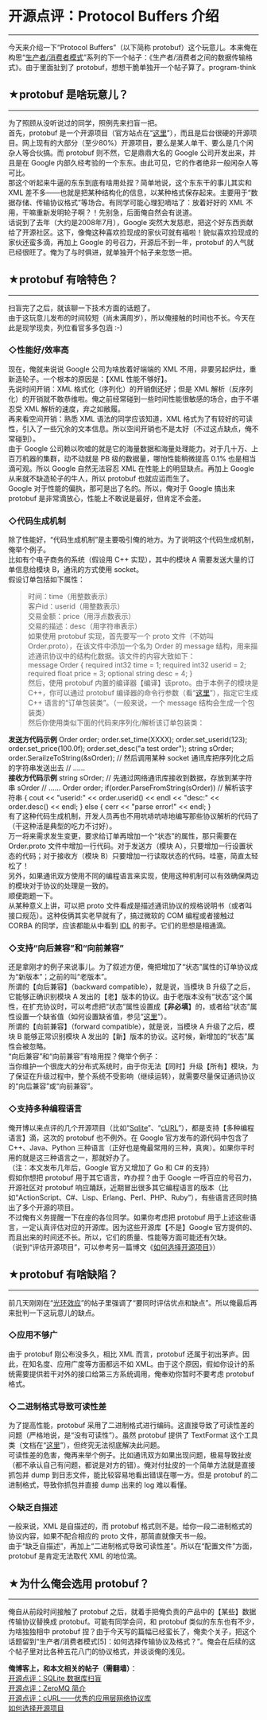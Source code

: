 # 开源点评：Protocol Buffers 介绍 

-----

 今天来介绍一下“Protocol Buffers”（以下简称 protobuf）这个玩意儿。本来俺在构思“[生产者/消费者模式](https://program-think.blogspot.com/2009/03/producer-consumer-pattern-0-overview.html)”系列的下一个帖子：《生产者/消费者之间的数据传输格式》。由于里面扯到了 protobuf，想想干脆单独开一个帖子算了。program-think  
   
   
 ## ★protobuf 是啥玩意儿？
----------------

  
 为了照顾从没听说过的同学，照例先来扫盲一把。  
 首先，protobuf 是一个开源项目（官方站点在“[这里](https://developers.google.com/protocol-buffers/)”），而且是后台很硬的开源项目。网上现有的大部分（至少80%）开源项目，要么是某人单干、要么是几个闲杂人等合伙搞。而 protobuf 则不然，它是鼎鼎大名的 Google 公司开发出来，并且是在 Google 内部久经考验的一个东东。由此可见，它的作者绝非一般闲杂人等可比。  
 那这个听起来牛逼的东东到底有啥用处捏？简单地说，这个东东干的事儿其实和 XML 差不多——也就是把某种结构化的信息，以某种格式保存起来。主要用于“数据存储、传输协议格式”等场合。有同学可能心理犯嘀咕了：放着好好的 XML 不用，干嘛重新发明轮子啊？！先别急，后面俺自然会有说道。  
 话说到了去年（大约是2008年7月），Google 突然大发慈悲，把这个好东西贡献给了开源社区。这下，像俺这种喜欢捡现成的家伙可就有福啦！貌似喜欢捡现成的家伙还蛮多滴，再加上 Google 的号召力，开源后不到一年，protobuf 的人气就已经很旺了。俺为了与时俱进，就单独开个帖子来忽悠一把。  
   
   
 ## ★protobuf 有啥特色？
---------------

  
 扫盲完了之后，就该聊一下技术方面的话题了。  
 由于这玩意儿发布的时间较短（尚未满周岁），所以俺接触的时间也不长。今天在此是现学现卖，列位看官多多包涵 :-)  
   
 ### ◇性能好/效率高

  
 现在，俺就来说说 Google 公司为啥放着好端端的 XML 不用，非要另起炉灶，重新造轮子。一个根本的原因是：【XML 性能不够好】。  
 先说时间开销：XML 格式化（序列化）的开销倒还好；但是 XML 解析（反序列化）的开销就不敢恭维啦。俺之前经常碰到一些时间性能很敏感的场合，由于不堪忍受 XML 解析的速度，弃之如敝履。  
 再来看空间开销：熟悉 XML 语法的同学应该知道，XML 格式为了有较好的可读性，引入了一些冗余的文本信息。所以空间开销也不是太好（不过这点缺点，俺不常碰到）。  
 由于 Google 公司赖以吹嘘的就是它的海量数据和海量处理能力。对于几十万、上百万机器的集群，动不动就是 PB 级的数据量，哪怕性能稍微提高 0.1% 也是相当滴可观。所以 Google 自然无法容忍 XML 在性能上的明显缺点。再加上 Google 从来就不缺造轮子的牛人，所以 protobuf 也就应运而生了。  
 Google 对于性能的偏执，那可是出了名的。所以，俺对于 Google 搞出来 protobuf 是非常滴放心，性能上不敢说是最好，但肯定不会差。  
   
 ### ◇代码生成机制

  
 除了性能好，“代码生成机制”是主要吸引俺的地方。为了说明这个代码生成机制，俺举个例子。  
 比如有个电子商务的系统（假设用 C++ 实现），其中的模块 A 需要发送大量的订单信息给模块 B，通讯的方式使用 socket。  
 假设订单包括如下属性：  
 
> 时间：time（用整数表示）  
>  客户id：userid（用整数表示）  
>  交易金额：price（用浮点数表示）  
>  交易的描述：desc（用字符串表示）  
 如果使用 protobuf 实现，首先要写一个 proto 文件（不妨叫 Order.proto），在该文件中添加一个名为 Order 的 message 结构，用来描述通讯协议中的结构化数据。该文件的内容大致如下：  
 message Order { required int32 time = 1; required int32 userid = 2; required float price = 3; optional string desc = 4; }   
 然后，使用 protobuf 内置的编译器【编译】该proto。由于本例子的模块是 C++，你可以通过 protobuf 编译器的命令行参数（看“[这里](https://developers.google.com/protocol-buffers/docs/proto#generating)”），指定它生成 C++ 语言的“订单包装类”。（一般来说，一个 message 结构会生成一个包装类）  
 然后你使用类似下面的代码来序列化/解析该订单包装类：  
   
 **发送方代码示例** 
 Order order; order.set\_time(XXXX); order.set\_userid(123); order.set\_price(100.0f); order.set\_desc("a test order"); string sOrder; order.SerailzeToString(&sOrder); // 然后调用某种 socket 通讯库把序列化之后的字符串发送出去 // ......   
 **接收方代码示例** 
 string sOrder; // 先通过网络通讯库接收到数据，存放到某字符串 sOrder // ...... Order order; if(order.ParseFromString(sOrder)) // 解析该字符串 { cout << "userid:" << order.userid() << endl << "desc:" << order.desc() << endl; } else { cerr << "parse error!" << endl; }   
 有了这种代码生成机制，开发人员再也不用吭哧吭哧地编写那些协议解析的代码了（干这种活是典型的吃力不讨好）。  
 万一将来需求发生变更，要求给订单再增加一个“状态”的属性，那只需要在 Order.proto 文件中增加一行代码。对于发送方（模块 A），只要增加一行设置状态的代码；对于接收方（模块 B）只要增加一行读取状态的代码。哇塞，简直太轻松了！  
 另外，如果通讯双方使用不同的编程语言来实现，使用这种机制可以有效确保两边的模块对于协议的处理是一致的。  
 顺便跑题一下。  
 从某种意义上讲，可以把 proto 文件看成是描述通讯协议的规格说明书（或者叫接口规范）。这种伎俩其实老早就有了，搞过微软的 COM 编程或者接触过 CORBA 的同学，应该都能从中看到 [IDL](https://en.wikipedia.org/wiki/IDL_specification_language) 的影子。它们的思想是相通滴。  
   
 ### ◇支持“向后兼容”和“向前兼容”

  
 还是拿刚才的例子来说事儿。为了叙述方便，俺把增加了“状态”属性的订单协议成为“新版本”；之前的叫“老版本”。  
 所谓的【向后兼容】（backward compatible），就是说，当模块 B 升级了之后，它能够正确识别模块 A 发出的【老】版本的协议。由于老版本没有“状态”这个属性，在扩充协议时，可以考虑把“状态”属性设置成【**非必填**】的，或者给“状态”属性设置一个缺省值（如何设置缺省值，参见“[这里](https://developers.google.com/protocol-buffers/docs/proto#optional)”）。  
 所谓的【向前兼容】（forward compatible），就是说，当模块 A 升级了之后，模块 B 能够正常识别模块 A 发出的【新】版本的协议。这时候，新增加的“状态”属性会被忽略。  
 “向后兼容”和“向前兼容”有啥用捏？俺举个例子：  
 当你维护一个很庞大的分布式系统时，由于你无法【同时】升级【所有】模块，为了保证在升级过程中，整个系统不受影响（继续运转），就需要尽量保证通讯协议的“向后兼容”或“向前兼容”。  
   
 ### ◇支持多种编程语言

  
 俺开博以来点评的几个开源项目（比如“[Sqlite](https://program-think.blogspot.com/2009/03/opensource-review-sqlite-database.html)”、“[cURL](https://program-think.blogspot.com/2009/03/opensource-review-curl-library.html)”），都是支持【多种编程语言】滴，这次的 protobuf 也不例外。在 Google 官方发布的源代码中包含了 C++、Java、Python 三种语言（正好也是俺最常用的三种，真爽）。如果你平时用的就是这三种语言之一，那就好办了。  
 （注：本文发布几年后，Google 官方又增加了 Go 和 C# 的支持）  
 假如你想把 protobuf 用于其它语言，咋办捏？由于 Google 一呼百应的号召力，开源社区对 protobuf 响应踊跃，近期冒出很多其它编程语言的版本（比如“ActionScript、C#、Lisp、Erlang、Perl、PHP、Ruby”），有些语言还同时搞出了多个开源的项目。  
 不过俺有义务提醒一下在座的各位同学。如果你考虑把 protobuf 用于上述这些语言，一定认真评估对应的开源库。因为这些开源库【不是】Google 官方提供的、而且出来的时间还不长。所以，它们的质量、性能等方面可能还有欠缺。  
 （说到“评估开源项目”，可以参考另一篇博文《[如何选择开源项目](https://program-think.blogspot.com/2009/02/how-to-choose-opensource-project.html)》）  
   
   
 ## ★protobuf 有啥缺陷？
---------------

  
 前几天刚刚在“[光环效应](https://program-think.blogspot.com/2009/05/halo-effect.html)”的帖子里强调了“要同时评估优点和缺点”。所以俺最后再来批判一下这玩意儿的缺点。  
   
 ### ◇应用不够广

  
 由于 protobuf 刚公布没多久，相比 XML 而言，protobuf 还属于初出茅庐。因此，在知名度、应用广度等方面都远不如 XML。由于这个原因，假如你设计的系统需要提供若干对外的接口给第三方系统调用，俺奉劝你暂时不要考虑 protobuf 格式。  
   
 ### ◇二进制格式导致可读性差

  
 为了提高性能，protobuf 采用了二进制格式进行编码。这直接导致了可读性差的问题（严格地说，是“没有可读性”）。虽然 protobuf 提供了 TextFormat 这个工具类（文档在“[这里](https://developers.google.com/protocol-buffers/docs/reference/cpp/google.protobuf.text_format)”），但终究无法彻底解决此问题。  
 可读性差的危害，俺再来举个例子。比如通讯双方如果出现问题，极易导致扯皮（都不承认自己有问题，都说是对方的错）。俺对付扯皮的一个简单方法就是直接抓包并 dump 到日志文件，能比较容易地看出错误在哪一方。但是 protobuf 的二进制格式，导致你抓包并直接 dump 出来的 log 难以看懂。  
   
 ### ◇缺乏自描述

  
 一般来说，XML 是自描述的，而 protobuf 格式则不是。给你一段二进制格式的协议内容，如果不配合相应的 proto 文件，那简直就像天书一般。  
 由于“缺乏自描述”，再加上“二进制格式导致可读性差”。所以在“配置文件”方面，protobuf 是肯定无法取代 XML 的地位滴。  
   
   
 ## ★为什么俺会选用 protobuf？
------------------

  
 俺自从前段时间接触了 protobuf 之后，就着手把俺负责的产品中的【某些】数据传输协议替换成 protobuf。可能有同学会问，和 protobuf 类似的东东也有不少，为啥独独相中 protobuf 捏？由于今天写的篇幅已经蛮长了，俺卖个关子，把这个话题留到“生产者/消费者模式[5]：如何选择传输协议及格式？”。俺会在后续的这个帖子里对比各种五花八门的协议格式，并谈谈俺的浅见。  
   
   
 **俺博客上，和本文相关的帖子（需翻墙）**：  
 [开源点评：SQLite 数据库扫盲](https://program-think.blogspot.com/2009/03/opensource-review-sqlite-database.html)  
 [开源点评：ZeroMQ 简介](https://program-think.blogspot.com/2011/08/opensource-review-zeromq.html)  
 [开源点评：cURL——优秀的应用层网络协议库](https://program-think.blogspot.com/2009/03/opensource-review-curl-library.html)  
 [如何选择开源项目](https://program-think.blogspot.com/2009/02/how-to-choose-opensource-project.html) 
